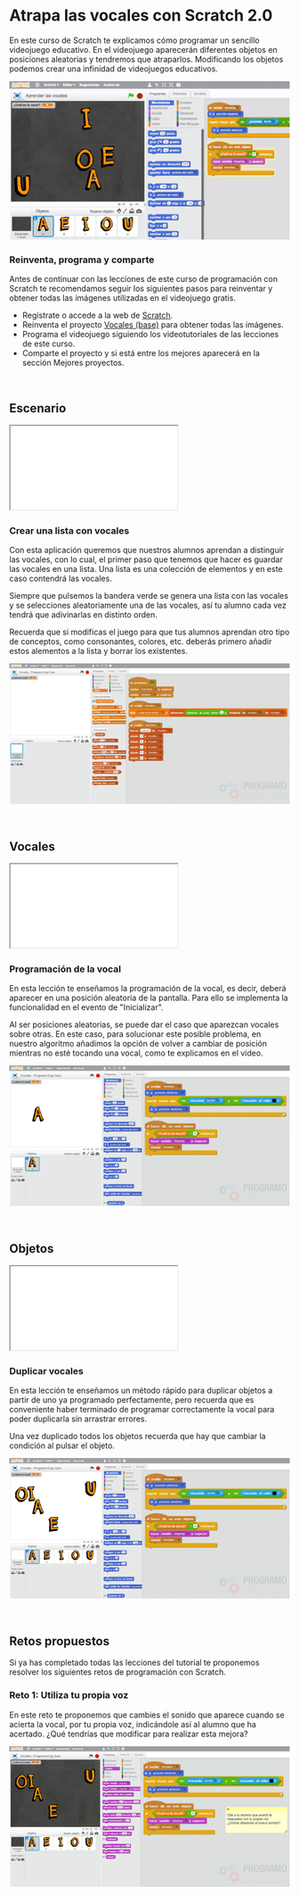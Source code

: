 # Atrapa las vocales con Scratch 2.0

En este curso de Scratch te explicamos cómo programar un sencillo videojuego educativo. En el videojuego aparecerán diferentes objetos en posiciones aleatorias y tendremos que atraparlos. Modificando los objetos podemos crear una infinidad de videojuegos educativos.

![](img/preview.gif)

### Reinventa, programa y comparte

Antes de continuar con las lecciones de este curso de programación con Scratch te recomendamos seguir los siguientes pasos para reinventar y obtener todas las imágenes utilizadas en el videojuego gratis.

- Regístrate o accede a la web de <a target="_blank" href="https://scratch.mit.edu">Scratch</a>.
- Reinventa el proyecto <a target="_blank" href="https://scratch.mit.edu/projects/120297048/editor">Vocales (base)</a> para obtener todas las imágenes.
- Programa el videojuego siguiendo los videotutoriales de las lecciones de este curso.
- Comparte el proyecto y si está entre los mejores aparecerá en la sección Mejores proyectos.



<br />



## Escenario

<div class="iframe">
  <iframe src="//www.youtube.com/embed/WXUuqY-2yY4" allowfullscreen></iframe>
</div>

### Crear una lista con vocales

Con esta aplicación queremos que nuestros alumnos aprendan a distinguir las vocales, con lo cual, el primer paso que tenemos que hacer es guardar las vocales en una lista. Una lista es una colección de elementos y en este caso contendrá las vocales.

Siempre que pulsemos la bandera verde se genera una lista con las vocales y se selecciones aleatoriamente una de las vocales, así tu alumno cada vez tendrá que adivinarlas en distinto orden.

Recuerda que si modificas el juego para que tus alumnos aprendan otro tipo de conceptos, como consonantes, colores, etc. deberás primero añadir estos alementos a la lista y borrar los existentes.

![](img/escenario.png)



<br />



## Vocales

<div class="iframe">
  <iframe src="//www.youtube.com/embed/PgrZqwEnPNA" allowfullscreen></iframe>
</div>

### Programación de la vocal

En esta lección te enseñamos la programación de la vocal, es decir, deberá aparecer en una posición aleatoria de la pantalla. Para ello se implementa la funcionalidad en el evento de "Inicializar".

Al ser posiciones aleatorias, se puede dar el caso que aparezcan vocales sobre otras. En este caso, para solucionar este posible problema, en nuestro algoritmo añadimos la opción de volver a cambiar de posición mientras no esté tocando una vocal, como te explicamos en el video.

![](img/vocal.png)



<br />



## Objetos

<div class="iframe">
  <iframe src="//www.youtube.com/embed/-I3CAcOF1s0" allowfullscreen></iframe>
</div>

### Duplicar vocales

En esta lección te enseñamos un método rápido para duplicar objetos a partir de uno ya programado perfectamente, pero recuerda que es conveniente haber terminado de programar correctamente la vocal para poder duplicarla sin arrastrar errores.

Una vez duplicado todos los objetos recuerda que hay que cambiar la condición al pulsar el objeto.

![](img/objetos.png)



<br />



## Retos propuestos

Si ya has completado todas las lecciones del tutorial te proponemos resolver los siguientes retos de programación con Scratch.

### Reto 1: Utiliza tu propia voz

En este reto te proponemos que cambies el sonido que aparece cuando se acierta la vocal, por tu propia voz, indicándole así al alumno que ha acertado. ¿Qué tendrías que modificar para realizar esta mejora?

![](img/reto-1.png)
